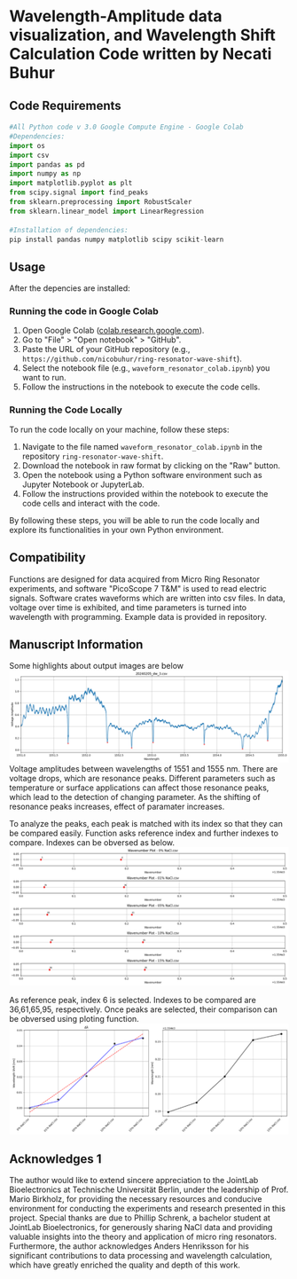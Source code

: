 # Wavelength-Amplitude data visualization, and Wavelength Shift Calculation Code written by Necati Buhur

## Code Requirements

```python
#All Python code v 3.0 Google Compute Engine - Google Colab
#Dependencies:
import os
import csv
import pandas as pd
import numpy as np
import matplotlib.pyplot as plt
from scipy.signal import find_peaks
from sklearn.preprocessing import RobustScaler
from sklearn.linear_model import LinearRegression

#Installation of dependencies:
pip install pandas numpy matplotlib scipy scikit-learn
```

## Usage
After the depencies are installed:

### Running the code in Google Colab

1. Open Google Colab ([colab.research.google.com](https://colab.research.google.com/)).
2. Go to "File" > "Open notebook" > "GitHub".
3. Paste the URL of your GitHub repository (e.g., `https://github.com/nicobuhur/ring-resonator-wave-shift`).
4. Select the notebook file (e.g., `waveform_resonator_colab.ipynb`) you want to run.
5. Follow the instructions in the notebook to execute the code cells.

### Running the Code Locally

To run the code locally on your machine, follow these steps:

1. Navigate to the file named `waveform_resonator_colab.ipynb` in the repository `ring-resonator-wave-shift`.
2. Download the notebook in raw format by clicking on the "Raw" button.
3. Open the notebook using a Python software environment such as Jupyter Notebook or JupyterLab.
4. Follow the instructions provided within the notebook to execute the code cells and interact with the code.

By following these steps, you will be able to run the code locally and explore its functionalities in your own Python environment.

## Compatibility
Functions are designed for data acquired from Micro Ring Resonator experiments, and software "PicoScope 7 T&M" is used to read electric signals. Software crates waveforms which are written into csv files. In data, voltage over time is exhibited, and time parameters is turned into wavelength with programming. Example data is provided in repository. 

## Manuscript Information
Some highlights about output images are below
![alt text](images/sweep.png)
Voltage amplitudes between wavelengths of 1551 and 1555 nm. There are voltage drops, which are resonance peaks. Different parameters such as temperature or surface applications can affect those resonance peaks, which lead to the detection of changing parameter. As the shifting of resonance peaks increases, effect of paramater increases. 

To analyze the peaks, each peak is matched with its index so that they can be compared easily. Function asks reference index and further indexes to compare. Indexes can be obversed as below.
![alt text](images/index.png)

As reference peak, index 6 is selected. Indexes to be compared are 36,61,65,95, respectively. Once peaks are selected, their comparison can be obversed using ploting function.
![alt text](images/shift.png)

## Acknowledges 1
The author would like to extend sincere appreciation to the JointLab Bioelectronics at Technische Universität Berlin, under the leadership of Prof. Mario Birkholz, for providing the necessary resources and conducive environment for conducting the experiments and research presented in this project. Special thanks are due to Phillip Schrenk, a bachelor student at JointLab Bioelectronics, for generously sharing NaCl data and providing valuable insights into the theory and application of micro ring resonators. Furthermore, the author acknowledges Anders Henriksson for his significant contributions to data processing and wavelength calculation, which have greatly enriched the quality and depth of this work.
